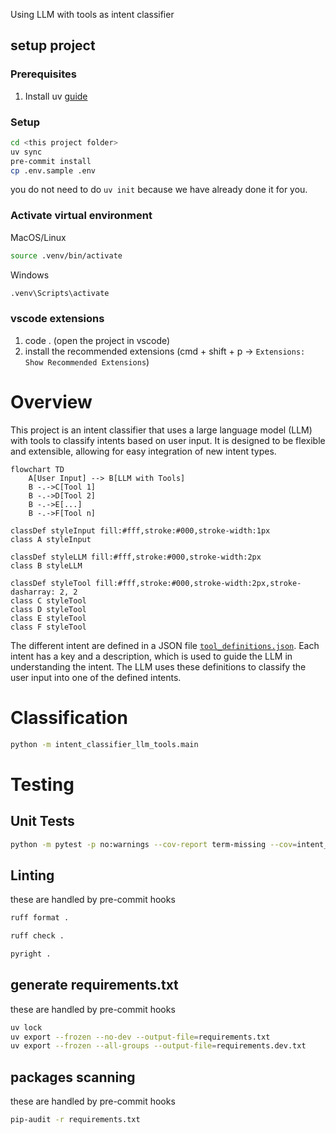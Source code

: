 Using LLM with tools as intent classifier

## setup project

### Prerequisites

1. Install uv [guide](https://docs.astral.sh/uv/getting-started/installation/)

### Setup

```bash
cd <this project folder>
uv sync
pre-commit install
cp .env.sample .env
```

you do not need to do `uv init` because we have already done it for you.

### Activate virtual environment

MacOS/Linux

```bash
source .venv/bin/activate
```

Windows

```bash
.venv\Scripts\activate
```

### vscode extensions
1. code . (open the project in vscode)
1. install the recommended extensions (cmd + shift + p -> `Extensions: Show Recommended Extensions`)

# Overview
This project is an intent classifier that uses a large language model (LLM) with tools to classify intents based on user input. It is designed to be flexible and extensible, allowing for easy integration of new intent types.

```mermaid
flowchart TD
    A[User Input] --> B[LLM with Tools]
    B -.->C[Tool 1]
    B -.->D[Tool 2]
    B -.->E[...]
    B -.->F[Tool n]

classDef styleInput fill:#fff,stroke:#000,stroke-width:1px
class A styleInput

classDef styleLLM fill:#fff,stroke:#000,stroke-width:2px
class B styleLLM

classDef styleTool fill:#fff,stroke:#000,stroke-width:2px,stroke-dasharray: 2, 2
class C styleTool
class D styleTool
class E styleTool
class F styleTool
```

The different intent are defined in a JSON file [`tool_definitions.json`](./tool_definitions.json). Each intent has a key and a description, which is used to guide the LLM in understanding the intent. The LLM uses these definitions to classify the user input into one of the defined intents.



# Classification

```bash
python -m intent_classifier_llm_tools.main
```

# Testing

## Unit Tests

```bash
python -m pytest -p no:warnings --cov-report term-missing --cov=intent_classifier_llm_tools tests
```

## Linting
these are handled by pre-commit hooks

```sh
ruff format .
```

```sh
ruff check .
```

```sh
pyright .
```

## generate requirements.txt
these are handled by pre-commit hooks

```sh
uv lock
uv export --frozen --no-dev --output-file=requirements.txt
uv export --frozen --all-groups --output-file=requirements.dev.txt
```

## packages scanning
these are handled by pre-commit hooks

```sh
pip-audit -r requirements.txt